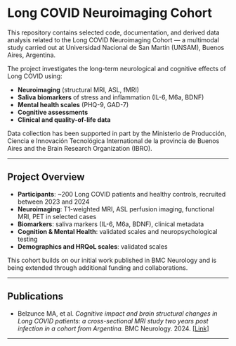 # Long COVID Neuroimaging Cohort

This repository contains selected code, documentation, and derived data analysis related to the Long COVID Neuroimaging Cohort — a multimodal study carried out at Universidad Nacional de San Martín (UNSAM), Buenos Aires, Argentina.

The project investigates the long-term neurological and cognitive effects of Long COVID using:

- **Neuroimaging** (structural MRI, ASL, fMRI)
- **Saliva biomarkers** of stress and inflammation (IL-6, M6a, BDNF)
- **Mental health scales** (PHQ-9, GAD-7)
- **Cognitive assessments**
- **Clinical and quality-of-life data**

Data collection has been supported in part by the Ministerio de Producción, Ciencia e Innovación Tecnológica International de la provincia de Buenos Aires and the Brain Research Organization (IBRO).

---

## Project Overview

- **Participants**: ~200 Long COVID patients and healthy controls, recruited between 2023 and 2024
- **Neuroimaging**: T1-weighted MRI, ASL perfusion imaging, functional MRI, PET in selected cases
- **Biomarkers**: saliva markers (IL-6, M6a, BDNF), clinical metadata
- **Cognition & Mental Health**: validated scales and neuropsychological testing
- **Demographics and HRQoL scales**: validated scales

This cohort builds on our initial work published in BMC Neurology and is being extended through additional funding and collaborations.

---

## Publications

- Belzunce MA, et al. *Cognitive impact and brain structural changes in Long COVID patients: a cross-sectional MRI study two years post infection in a cohort from Argentina.* BMC Neurology. 2024. [[Link]](https://bmcneurol.biomedcentral.com/articles/10.1186/s12883-024-03453-1)

---
